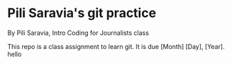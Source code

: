# Pili Saravia's git practice

By Pili Saravia, Intro Coding for Journalists class

This repo is a class assignment to learn git. It is due [Month] [Day], [Year].
hello